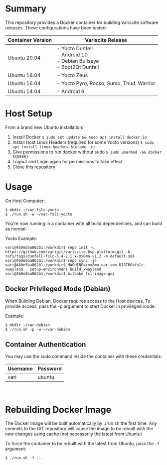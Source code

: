 # Summary

This repository provides a Docker container for building Variscite software releases. These configurations have been tested:

|Container Version   | Variscite Release                                                          |
|--------------------|----------------------------------------------------------------------------|
| Ubuntu 20.04       | - Yocto Dunfell<br>- Android 10<br>- Debian Bullseye<br>- Boot2Qt Dunfell
| Ubuntu 18.04       | - Yocto Zeus
| Ubuntu 16.04       | - Yocto Pyro, Rocko, Sumo, Thud, Warrior
| Ubuntu 14.04       | - Android 6

# Host Setup

From a brand new Ubuntu installation:

1. Install Docker `$ sudo apt update && sudo apt install docker.io`
2. Install Host Linux Headers (required for some Yocto versions) `$ sudo apt install linux-headers-$(uname -r)`
3. Give permissions to run docker without sudo `$ sudo usermod -aG docker ${USER}`
4. Logout and Login again for permissions to take effect
5. Clone this repository

# Usage

On Host Computer:
```
$ mkdir ~/var-fslc-yocto
$ ./run.sh -w ~/var-fslc-yocto
```
You're now running in a container with all build dependencies, and can build as normal.

Yocto Example:
```
vari@460e5ba862b1:/workdir$ repo init -u https://github.com/varigit/variscite-bsp-platform.git -b refs/tags/dunfell-fslc-5.4-2.1.x-mx8mn-v1.2 -m default.xml
vari@460e5ba862b1:/workdir$ repo sync -j4
vari@460e5ba862b1:/workdir$ MACHINE=imx8mn-var-som DISTRO=fslc-xwayland . setup-environment build_xwayland
vari@460e5ba862b1:/workdir$ bitbake fsl-image-gui
```
## Docker Privileged Mode (Debian)

When Building Debian, Docker requires access to the Host devices. To provide access, pass the -p argument to start Docker in privileged mode.

Example:
```
$ mkdir ~/var-debian
$ ./run.sh -p -w ~/var-debian
```

## Container Authentication

You may use the sudo command inside the container with these credentials:

|Username   | Password  |
|-----------|-----------|
| vari      | ubuntu
<br>

# Rebuilding Docker Image

The Docker Image will be built automatically by ./run.sh the first time. Any commits to the GIT repository will cause the image to be rebuilt with the new changes using cache (not necessarily the latest from Ubuntu)

To force the container to be rebuilt with the latest from Ubuntu, pass the `-f` argument:

```$ ./run.sh -f ...```

